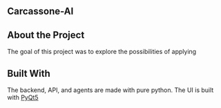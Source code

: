## Carcassone-AI




## About the Project

The goal of this project was to explore the possibilities of applying 


## Built With

The backend, API, and agents are made with pure python. 
The UI is built with [PyQt5](https://pypi.org/project/PyQt5/)
